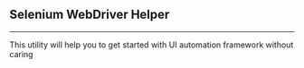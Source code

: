 ## Selenium WebDriver Helper
______________________________________________________________
This utility will help you to get started with UI automation framework without caring    

